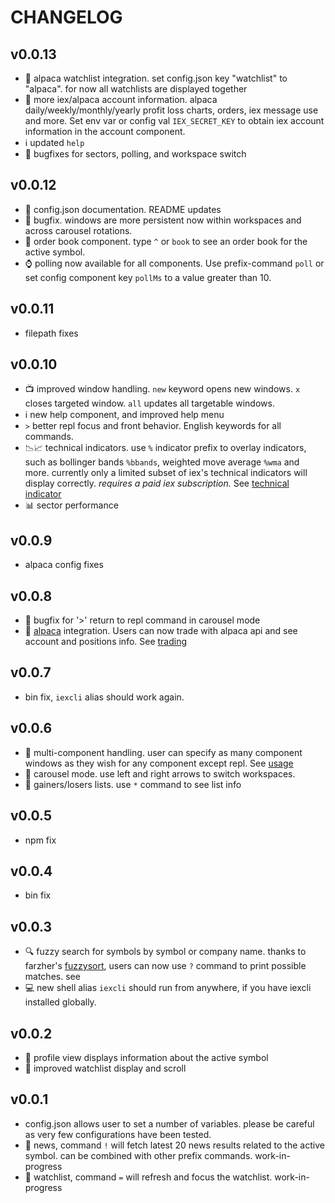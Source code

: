 # CHANGELOG

## v0.0.13
- 🐴 alpaca watchlist integration. set config.json key "watchlist" to
    "alpaca". for now all watchlists are displayed together
- 🏦 more iex/alpaca account information. alpaca daily/weekly/monthly/yearly
    profit loss charts, orders, iex message use and more. Set env var or
    config val `IEX_SECRET_KEY` to obtain iex account information in the
    account component.
- ℹ updated `help`
- 🐛 bugfixes for sectors, polling, and workspace switch

## v0.0.12
- 📖 config.json documentation. README updates
- 🐛 bugfix. windows are more persistent now within workspaces and across
    carousel rotations.
- 🌈 order book component. type `^` or `book` to see an order book for the
    active symbol.
- ⌚ polling now available for all components. Use prefix-command `poll` or
    set config component key `pollMs` to a value greater than 10.

## v0.0.11
- filepath fixes

## v0.0.10
- 📺 improved window handling. `new` keyword opens new windows. `x`
    closes targeted window. `all` updates all targetable windows.
- ℹ new help component, and improved help menu
- `>` better repl focus and front behavior. English keywords for all commands.
- 📉📈 technical indicators. use `%` indicator prefix to
    overlay indicators, such as bollinger bands `%bbands`, weighted move
    average `%wma` and more. currently only a limited subset of iex's
    technical indicators will display correctly. _requires a paid iex
    subscription._ See [technical indicator](./README.md#technical-indicator)
- 📊 sector performance

## v0.0.9
- alpaca config fixes

## v0.0.8
- 🐛 bugfix for '>' return to repl command in carousel mode
- 🐴 [alpaca](https://alpaca.markets/) integration. Users can now trade with
    alpaca api and see account and positions info. See
    [trading](./README.md/#trading)

## v0.0.7
- bin fix, `iexcli` alias should work again.

## v0.0.6
- 💠 multi-component handling. user can specify as many component windows as
    they wish for any component except repl. See [usage](./README.md#usage)
- 🎠 carousel mode. use left and right arrows to switch workspaces.
- 📜 gainers/losers lists. use `*` command to see list info


## v0.0.5
- npm fix

## v0.0.4
- bin fix

## v0.0.3
- 🔍 fuzzy search for symbols by symbol or company name. thanks to farzher's
   [fuzzysort](https://github.com/farzher/fuzzysort), users can now use `?`
  command to print possible matches. see [](#fuzzysort)
- 💻 new shell alias `iexcli` should run from anywhere, if you have iexcli
     installed globally.

## v0.0.2
- 📖 profile view displays information about the active symbol
- 📔 improved watchlist display and scroll

## v0.0.1
- config.json allows user to set a number of variables. please be careful as
    very few configurations have been tested.
- 📰 news, command `!` will fetch latest 20 news results related to the active
    symbol. can be combined with other prefix commands. work-in-progress
- 📔 watchlist, command `=` will refresh and focus the watchlist.
    work-in-progress
